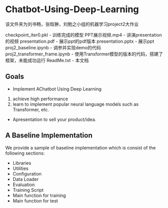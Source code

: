 # Chatbot-Using-Deep-Learning

该文件夹为刘书畅，张晗翀，刘勉之小组的机器学习project2大作业

checkpoint_iter0.pkl		        - 训练完成的模型
PPT展示视频.mp4			             - 讲演presentation的视频
presentation.pdf		            - 展示ppt的pdf版本
presentation.pptx		            - 展示ppt
proj2_baseline.ipynb		        - 调参并实现demo的代码
proj2_transformer_frame.ipynb	  - 使用Transformer模型的版本的代码，搭建了框架，未能成功运行
ReadMe.txt 			                - 本文档

## Goals
* Implement AChatbot Using Deep Learning
1. achieve high performance
2. learn to implement popular neural language models such as Transformer, etc.
*  Apresentation to sell your product/idea.

## A Baseline Implementation
We provide a sample of baseline implementation which is
consist of the following sections:
* Libraries
* Utilities
* Configuration
* Data Loader
* Evaluation
* Training Script
* Main function for training
* Main function for test

